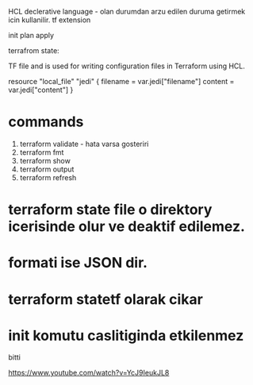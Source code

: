 
HCL declerative language - olan durumdan arzu edilen duruma getirmek icin kullanilir. tf extension

init
plan
apply

terrafrom state:


TF file and is used for writing configuration files in Terraform using HCL.


resource "local_file" "jedi" {
     filename = var.jedi["filename"]
     content = var.jedi["content"]
}


# commands

1. terraform validate - hata varsa gosteriri
2. terraform fmt
3. terraform show
4. terraform output
5. terraform refresh

# terraform state file o direktory icerisinde olur ve deaktif edilemez.
# formati ise JSON dir.
# terraform statetf olarak cikar
# init komutu caslitiginda etkilenmez





bitti


https://www.youtube.com/watch?v=YcJ9IeukJL8
